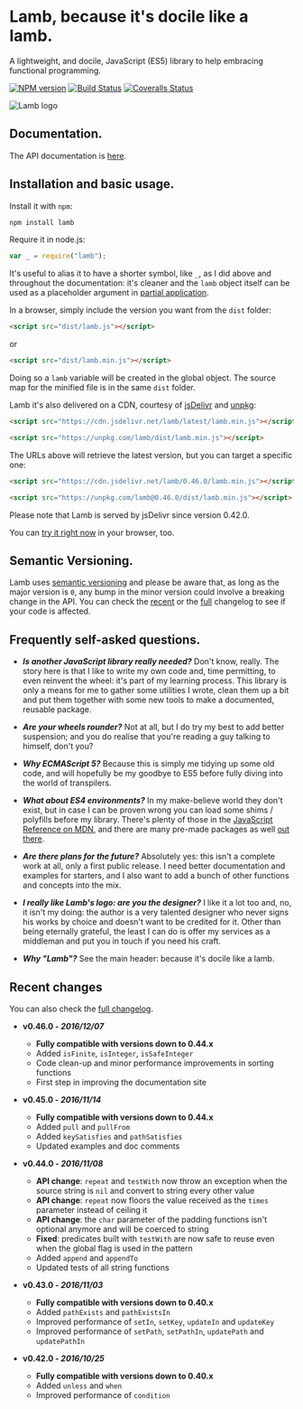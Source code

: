 # Lamb, because it's docile like a lamb.

A lightweight, and docile, JavaScript (ES5) library to help embracing functional programming.

[![NPM version](https://img.shields.io/npm/v/lamb.svg)](https://www.npmjs.com/package/lamb) [![Build Status](https://img.shields.io/travis/ascartabelli/lamb/master.svg)](https://travis-ci.org/ascartabelli/lamb) [![Coveralls Status](https://img.shields.io/coveralls/ascartabelli/lamb/master.svg)](https://coveralls.io/github/ascartabelli/lamb)

![Lamb logo](https://ascartabelli.github.io/lamb/images/logo_600x130.png "Lamb, because it's docile like a lamb")

## Documentation.

The API documentation is [here](https://ascartabelli.github.io/lamb/module-lamb.html).

## Installation and basic usage.

Install it with `npm`:

```bash
npm install lamb
```

Require it in node.js:

```javascript
var _ = require("lamb");
```

It's useful to alias it to have a shorter symbol, like `_`, as I did above and throughout the documentation: it's cleaner and the
`lamb` object itself can be used as a placeholder argument in [partial application](https://ascartabelli.github.io/lamb/module-lamb.html#partial).

In a browser, simply include the version you want from the `dist` folder:

```html
<script src="dist/lamb.js"></script>
```

or

```html
<script src="dist/lamb.min.js"></script>
```

Doing so a `lamb` variable will be created in the global object.
The source map for the minified file is in the same `dist` folder.

Lamb it's also delivered on a CDN, courtesy of [jsDelivr](https://www.jsdelivr.com/) and [unpkg](https://unpkg.com/):

```html
<script src="https://cdn.jsdelivr.net/lamb/latest/lamb.min.js"></script>
```

```html
<script src="https://unpkg.com/lamb/dist/lamb.min.js"></script>
```

The URLs above will retrieve the latest version, but you can target a specific one:

```html
<script src="https://cdn.jsdelivr.net/lamb/0.46.0/lamb.min.js"></script>
```

```html
<script src="https://unpkg.com/lamb@0.46.0/dist/lamb.min.js"></script>
```

Please note that Lamb is served by jsDelivr since version 0.42.0.

You can [try it right now](https://runkit.com/npm/lamb) in your browser, too.

## Semantic Versioning.

Lamb uses [semantic versioning](http://semver.org/) and please be aware that, as long as the major version is `0`, any
bump in the minor version could involve a breaking change in the API.
You can check the [recent](#recent_changes) or the [full](https://ascartabelli.github.io/lamb/changelog.html) changelog to see if your code is affected.

## Frequently self-asked questions.

- ***Is another JavaScript library really needed?***
  Don't know, really.
  The story here is that I like to write my own code and, time permitting, to even reinvent the wheel: it's part of my learning process.
  This library is only a means for me to gather some utilities I wrote, clean them up a bit and put them together with some new tools to make
  a documented, reusable package.

- ***Are your wheels rounder?***
  Not at all, but I do try my best to add better suspension; and you do realise that you're reading a guy talking to himself, don't you?

- ***Why ECMAScript 5?***
  Because this is simply me tidying up some old code, and will hopefully be my goodbye to ES5 before fully diving into the world of transpilers.

- ***What about ES4 environments?***
  In my make-believe world they don't exist, but in case I can be proven wrong you can load some shims / polyfills before my
  library. There's plenty of those in the [JavaScript Reference on MDN](https://developer.mozilla.org/en-US/docs/Web/JavaScript/Reference/),
  and there are many pre-made packages as well [out there](https://github.com/es-shims/es5-shim/).

- ***Are there plans for the future?***
  Absolutely yes: this isn't a complete work at all, only a first public release.
  I need better documentation and examples for starters, and I also want to add a bunch of other functions and concepts into the mix.

- ***I really like Lamb's logo: are you the designer?***
  I like it a lot too and, no, it isn't my doing: the author is a very talented designer who never signs his works by choice and doesn't want to be credited for it.
  Other than being eternally grateful, the least I can do is offer my services as a middleman and put you in touch if you need his craft.

- ***Why "Lamb"?***
  See the main header: because it's docile like a lamb.

## <a name="recent_changes"></a> Recent changes
You can also check the [full changelog](https://ascartabelli.github.io/lamb/changelog.html).

- **v0.46.0 - *2016/12/07***
  - **Fully compatible with versions down to 0.44.x**
  - Added `isFinite`, `isInteger`, `isSafeInteger`
  - Code clean-up and minor performance improvements in sorting functions
  - First step in improving the documentation site

- **v0.45.0 - *2016/11/14***
  - **Fully compatible with versions down to 0.44.x**
  - Added `pull` and `pullFrom`
  - Added `keySatisfies` and `pathSatisfies`
  - Updated examples and doc comments

- **v0.44.0 - *2016/11/08***
  - **API change**: `repeat` and `testWith` now throw an exception when the source string is `nil` and convert to string every other value
  - **API change**: `repeat` now floors the value received as the `times` parameter instead of ceiling it
  - **API change**: the `char` parameter of the padding functions isn't optional anymore and will be coerced to string
  - **Fixed**: predicates built with `testWith` are now safe to reuse even when the global flag is used in the pattern
  - Added `append` and `appendTo`
  - Updated tests of all string functions

- **v0.43.0 - *2016/11/03***
  - **Fully compatible with versions down to 0.40.x**
  - Added `pathExists` and `pathExistsIn`
  - Improved performance of `setIn`, `setKey`, `updateIn` and `updateKey`
  - Improved performance of `setPath`, `setPathIn`, `updatePath` and `updatePathIn`

- **v0.42.0 - *2016/10/25***
  - **Fully compatible with versions down to 0.40.x**
  - Added `unless` and `when`
  - Improved performance of `condition`
